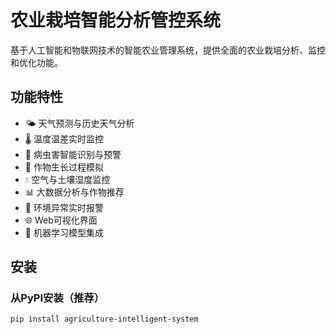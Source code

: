 # 农业栽培智能分析管控系统

基于人工智能和物联网技术的智能农业管理系统，提供全面的农业栽培分析、监控和优化功能。

## 功能特性

- 🌤️ 天气预测与历史天气分析
- 🌡️ 温度温差实时监控
- 🐛 病虫害智能识别与预警
- 🌱 作物生长过程模拟
- 💧 空气与土壤湿度监控
- 📊 大数据分析与作物推荐
- 🔔 环境异常实时报警
- 🌐 Web可视化界面
- 🤖 机器学习模型集成

## 安装

### 从PyPI安装（推荐）

```bash
pip install agriculture-intelligent-system